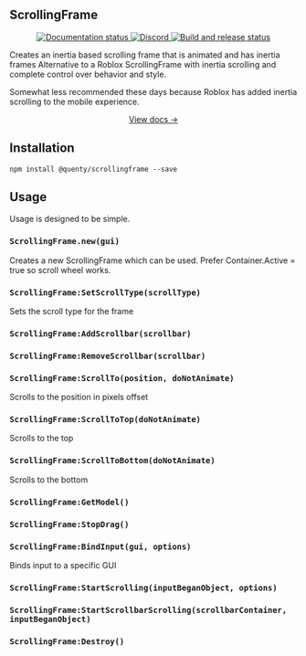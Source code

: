 ## ScrollingFrame
<div align="center">
  <a href="http://quenty.github.io/NevermoreEngine/">
    <img src="https://github.com/Quenty/NevermoreEngine/actions/workflows/docs.yml/badge.svg" alt="Documentation status" />
  </a>
  <a href="https://discord.gg/mhtGUS8">
    <img src="https://img.shields.io/discord/385151591524597761?color=5865F2&label=discord&logo=discord&logoColor=white" alt="Discord" />
  </a>
  <a href="https://github.com/Quenty/NevermoreEngine/actions">
    <img src="https://github.com/Quenty/NevermoreEngine/actions/workflows/build.yml/badge.svg" alt="Build and release status" />
  </a>
</div>

Creates an inertia based scrolling frame that is animated and has inertia frames Alternative to a Roblox ScrollingFrame with inertia scrolling and complete control over behavior and style.

Somewhat less recommended these days because Roblox has added inertia scrolling to the mobile experience.

<div align="center"><a href="https://quenty.github.io/NevermoreEngine/api/ScrollingFrame">View docs →</a></div>

## Installation
```
npm install @quenty/scrollingframe --save
```

## Usage
Usage is designed to be simple.

### `ScrollingFrame.new(gui)`
Creates a new ScrollingFrame which can be used. Prefer Container.Active = true so scroll wheel works.

### `ScrollingFrame:SetScrollType(scrollType)`
Sets the scroll type for the frame

### `ScrollingFrame:AddScrollbar(scrollbar)`

### `ScrollingFrame:RemoveScrollbar(scrollbar)`

### `ScrollingFrame:ScrollTo(position, doNotAnimate)`
Scrolls to the position in pixels offset

### `ScrollingFrame:ScrollToTop(doNotAnimate)`
Scrolls to the top

### `ScrollingFrame:ScrollToBottom(doNotAnimate)`
Scrolls to the bottom

### `ScrollingFrame:GetModel()`

### `ScrollingFrame:StopDrag()`

### `ScrollingFrame:BindInput(gui, options)`
Binds input to a specific GUI

### `ScrollingFrame:StartScrolling(inputBeganObject, options)`

### `ScrollingFrame:StartScrollbarScrolling(scrollbarContainer, inputBeganObject)`

### `ScrollingFrame:Destroy()`


